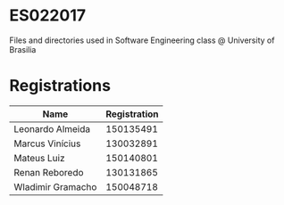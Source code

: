 # ES022017
Files and directories used in Software Engineering class @ University of Brasilia


# Registrations

| Name 				| Registration	|
| ----------------- | ------------	|
| Leonardo Almeida  | 150135491 	|
| Marcus Vinícius   | 130032891 	|
| Mateus Luiz       | 150140801 	|
| Renan Reboredo    | 130131865 	|
| Wladimir Gramacho | 150048718 	|
